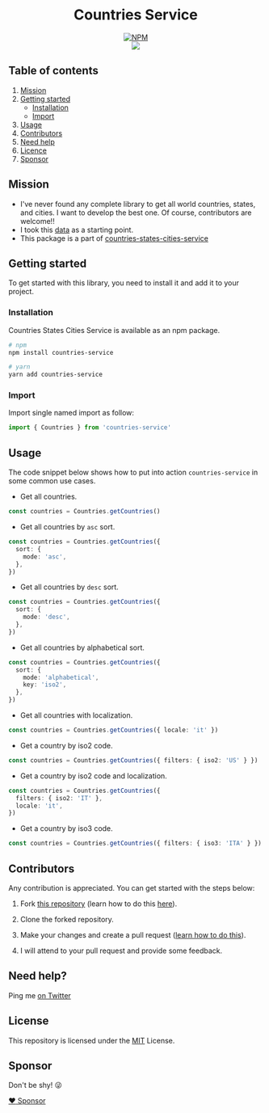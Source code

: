 <div align="center">
  
# Countries Service

[![NPM](https://nodei.co/npm/countries-service.png?compact=true)](https://nodei.co/npm/countries-service/)
<br />
[![](https://img.shields.io/npm/dt/countries-service.svg?style=flat-square)](https://www.npmjs.com/package/countries-service)

</div>

## Table of contents

1. [Mission](#mission)
2. [Getting started](#getting-started)
   - [Installation](#installation)
   - [Import](#import)
3. [Usage](#usage)
4. [Contributors](#contributors)
5. [Need help](#need-help)
6. [Licence](#license)
7. [Sponsor](#sponsor)

## Mission

- I've never found any complete library to get all world countries, states, and cities. I want to develop the best one. Of course, contributors are welcome!!
- I took this [data](https://github.com/dr5hn/countries-states-cities-database) as a starting point.
- This package is a part of [countries-states-cities-service](https://github.com/Randagio13/countries-states-cities-service)

## Getting started

To get started with this library, you need to install it and add it to your project.

### Installation

Countries States Cities Service is available as an npm package.

```bash
# npm
npm install countries-service

# yarn
yarn add countries-service
```

### Import

Import single named import as follow:

```typescript
import { Countries } from 'countries-service'
```

## Usage

The code snippet below shows how to put into action `countries-service` in some common use cases.

- Get all countries.

```typescript
const countries = Countries.getCountries()
```

- Get all countries by `asc` sort.

```typescript
const countries = Countries.getCountries({
  sort: {
    mode: 'asc',
  },
})
```

- Get all countries by `desc` sort.

```typescript
const countries = Countries.getCountries({
  sort: {
    mode: 'desc',
  },
})
```

- Get all countries by alphabetical sort.

```typescript
const countries = Countries.getCountries({
  sort: {
    mode: 'alphabetical',
    key: 'iso2',
  },
})
```

- Get all countries with localization.

```typescript
const countries = Countries.getCountries({ locale: 'it' })
```

- Get a country by iso2 code.

```typescript
const countries = Countries.getCountries({ filters: { iso2: 'US' } })
```

- Get a country by iso2 code and localization.

```typescript
const countries = Countries.getCountries({
  filters: { iso2: 'IT' },
  locale: 'it',
})
```

- Get a country by iso3 code.

```typescript
const countries = Countries.getCountries({ filters: { iso3: 'ITA' } })
```

## Contributors

Any contribution is appreciated. You can get started with the steps below:

1. Fork [this repository](https://github.com/Randagio13/countries-states-cities-service) (learn how to do this [here](https://help.github.com/articles/fork-a-repo)).

2. Clone the forked repository.

3. Make your changes and create a pull request ([learn how to do this](https://docs.github.com/en/github/collaborating-with-issues-and-pull-requests/creating-a-pull-request)).

4. I will attend to your pull request and provide some feedback.

## Need help?

Ping me [on Twitter](https://twitter.com/randagio19)

## License

This repository is licensed under the [MIT](LICENSE) License.

## Sponsor

Don't be shy! 😜

[:heart: Sponsor](https://github.com/sponsors/Randagio13)
